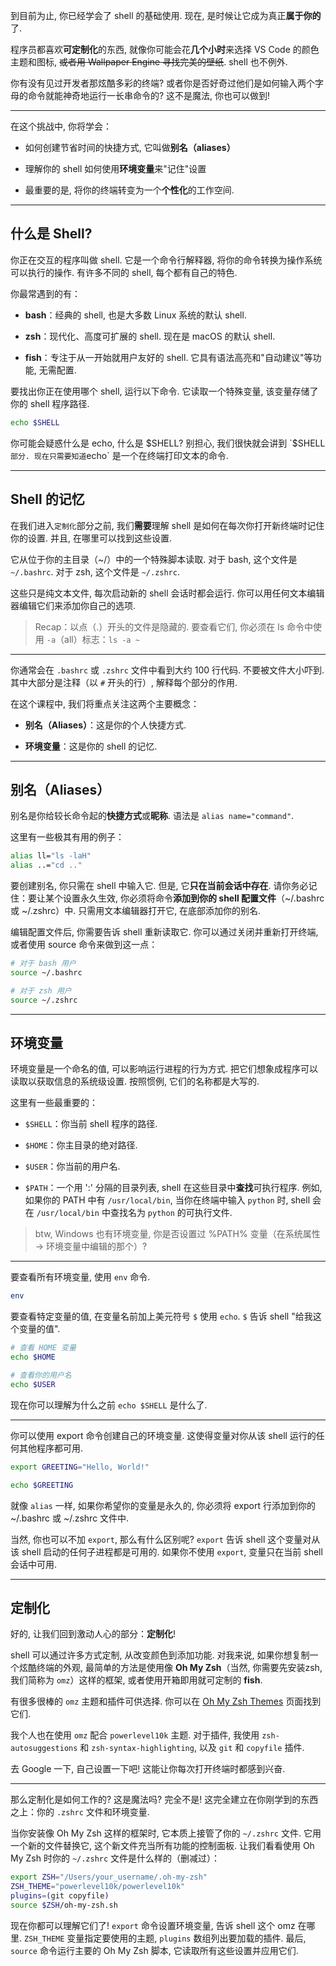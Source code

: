 到目前为止, 你已经学会了 shell 的基础使用. 现在, 是时候让它成为真正**属于你的**了. 

程序员都喜欢**可定制化**的东西, 就像你可能会花**几个小时**来选择 VS Code 的颜色主题和图标, ~~或者用 Wallpaper Engine 寻找完美的壁纸~~. shell 也不例外. 

你有没有见过开发者那炫酷多彩的终端? 或者你是否好奇过他们是如何输入两个字母的命令就能神奇地运行一长串命令的? 这不是魔法, 你也可以做到! 

---

在这个挑战中, 你将学会：

- 如何创建节省时间的快捷方式, 它叫做**别名（aliases）**

- 理解你的 shell 如何使用**环境变量**来"记住"设置

- 最重要的是, 将你的终端转变为一个**个性化**的工作空间. 

---

## 什么是 Shell? 

你正在交互的程序叫做 shell. 它是一个命令行解释器, 将你的命令转换为操作系统可以执行的操作. 有许多不同的 shell, 每个都有自己的特色. 

你最常遇到的有：

- **bash**：经典的 shell, 也是大多数 Linux 系统的默认 shell. 

- **zsh**：现代化、高度可扩展的 shell. 现在是 macOS 的默认 shell. 

- **fish**：专注于从一开始就用户友好的 shell. 它具有语法高亮和"自动建议"等功能, 无需配置. 

要找出你正在使用哪个 shell, 运行以下命令. 它读取一个特殊变量, 该变量存储了你的 shell 程序路径. 

```bash
echo $SHELL
```

你可能会疑惑什么是 echo, 什么是 $SHELL? 别担心, 我们很快就会讲到 `$SHELL` 部分. 现在只需要知道 `echo` 是一个在终端打印文本的命令. 

---

## Shell 的记忆

在我们进入`定制化`部分之前, 我们**需要**理解 shell 是如何在每次你打开新终端时记住你的设置. 并且, 在哪里可以找到这些设置. 

它从位于你的主目录（~/）中的一个特殊脚本读取. 对于 bash, 这个文件是 `~/.bashrc`. 对于 zsh, 这个文件是 `~/.zshrc`. 

这些只是纯文本文件, 每次启动新的 shell 会话时都会运行. 你可以用任何文本编辑器编辑它们来添加你自己的选项. 

> Recap：以点（.）开头的文件是隐藏的. 要查看它们, 你必须在 ls 命令中使用 `-a`（all）标志：`ls -a ~`

---

你通常会在 `.bashrc` 或 `.zshrc` 文件中看到大约 100 行代码. 不要被文件大小吓到. 其中大部分是注释（以 `#` 开头的行）, 解释每个部分的作用. 

在这个课程中, 我们将重点关注这两个主要概念：

- **别名（Aliases）**：这是你的个人快捷方式. 

- **环境变量**：这是你的 shell 的记忆. 

---

## 别名（Aliases）

别名是你给较长命令起的**快捷方式**或**昵称**. 语法是 `alias name="command"`. 

这里有一些极其有用的例子：

```bash
alias ll="ls -laH"
alias ..="cd .."
```

要创建别名, 你只需在 shell 中输入它. 但是, 它**只在当前会话中存在**. 请你务必记住：要让某个设置永久生效, 你必须将命令**添加到你的 shell 配置文件**（~/.bashrc 或 ~/.zshrc）中. 只需用文本编辑器打开它, 在底部添加你的别名. 

编辑配置文件后, 你需要告诉 shell 重新读取它. 你可以通过关闭并重新打开终端, 或者使用 source 命令来做到这一点：

```bash
# 对于 bash 用户
source ~/.bashrc

# 对于 zsh 用户
source ~/.zshrc
```
---

## 环境变量

环境变量是一个命名的值, 可以影响运行进程的行为方式. 把它们想象成程序可以读取以获取信息的系统级设置. 按照惯例, 它们的名称都是大写的. 

这里有一些最重要的：

- `$SHELL`：你当前 shell 程序的路径. 

- `$HOME`：你主目录的绝对路径. 

- `$USER`：你当前的用户名. 

- `$PATH`：一个用 ':' 分隔的目录列表, shell 在这些目录中**查找**可执行程序. 例如, 如果你的 PATH 中有 `/usr/local/bin`, 当你在终端中输入 `python` 时, shell 会在 `/usr/local/bin` 中查找名为 `python` 的可执行文件. 

> btw, Windows 也有环境变量, 你是否设置过 %PATH% 变量（在系统属性 -> 环境变量中编辑的那个）? 

---

要查看所有环境变量, 使用 `env` 命令. 

```bash
env
```

要查看特定变量的值, 在变量名前加上美元符号 `$` 使用 `echo`. `$` 告诉 shell "给我这个变量的值". 

```bash
# 查看 HOME 变量
echo $HOME

# 查看你的用户名
echo $USER
```

现在你可以理解为什么之前 `echo $SHELL` 是什么了. 

---

你可以使用 export 命令创建自己的环境变量. 这使得变量对你从该 shell 运行的任何其他程序都可用. 

```bash
export GREETING="Hello, World!"

echo $GREETING
```

就像 `alias` 一样, 如果你希望你的变量是永久的, 你必须将 export 行添加到你的 ~/.bashrc 或 ~/.zshrc 文件中. 

当然, 你也可以不加 `export`, 那么有什么区别呢? `export` 告诉 shell 这个变量对从该 shell 启动的任何子进程都是可用的. 如果你不使用 `export`, 变量只在当前 shell 会话中可用.

---

## 定制化

好的, 让我们回到激动人心的部分：**定制化**! 

shell 可以通过许多方式定制, 从改变颜色到添加功能. 对我来说, 如果你想复制一个炫酷终端的外观, 最简单的方法是使用像 **Oh My Zsh**（当然, 你需要先安装zsh, 我们简称为 `omz`）这样的框架, 或者使用开箱即用就可定制的 **fish**. 

有很多很棒的 `omz` 主题和插件可供选择. 你可以在 [Oh My Zsh Themes](https://github.com/ohmyzsh/ohmyzsh/wiki/Themes) 页面找到它们. 

我个人也在使用 `omz` 配合 `powerlevel10k` 主题. 对于插件, 我使用 `zsh-autosuggestions` 和 `zsh-syntax-highlighting`, 以及 `git` 和 `copyfile` 插件. 

去 Google 一下, 自己设置一下吧! 这能让你每次打开终端时都感到兴奋. 

---

那么定制化是如何工作的? 这是魔法吗? 完全不是! 这完全建立在你刚学到的东西之上：你的 `.zshrc` 文件和环境变量. 

当你安装像 Oh My Zsh 这样的框架时, 它本质上接管了你的 `~/.zshrc` 文件. 它用一个新的文件替换它, 这个新文件充当所有功能的控制面板. 让我们看看使用 Oh My Zsh 时你的 `~/.zshrc` 文件是什么样的（删减过）：

```bash
export ZSH="/Users/your_username/.oh-my-zsh"
ZSH_THEME="powerlevel10k/powerlevel10k"
plugins=(git copyfile)
source $ZSH/oh-my-zsh.sh
```

现在你都可以理解它们了! `export` 命令设置环境变量, 告诉 shell 这个 omz 在哪里. `ZSH_THEME` 变量指定要使用的主题, `plugins` 数组列出要加载的插件. 最后, `source` 命令运行主要的 Oh My Zsh 脚本, 它读取所有这些设置并应用它们.